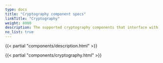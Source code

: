 ```yaml
---
type: docs
title: "Cryptography component specs"
linkTitle: "Cryptography"
weight: 8000
description: The supported cryptography components that interface with Dapr
no_list: true
---
```


{{< partial "components/description.html" >}}

{{< partial "components/cryptography.html" >}}